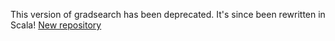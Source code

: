 This version of gradsearch has been deprecated. It's since been rewritten in Scala! 
[New repository](https://github.com/lalpert/gradsearch-scala)
